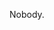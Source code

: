 Nobody.

<!---
vegebirrd/vegebirrd is a ✨ special ✨ repository because its `README.md` (this file) appears on your GitHub profile.
You can click the Preview link to take a look at your changes.
--->
